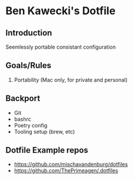 # Ben Kawecki's Dotfile 

## Introduction
Seemlessly portable consistant configuration

## Goals/Rules
1. Portability (Mac only, for private and personal)

## Backport
* Git
* bashrc
* Poetry config 
* Tooling setup (brew, etc)

## Dotfile Example repos
* https://github.com/mischavandenburg/dotfiles
* https://github.com/ThePrimeagen/.dotfiles

